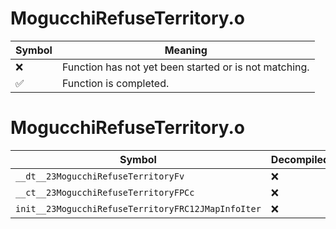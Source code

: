# MogucchiRefuseTerritory.o
| Symbol | Meaning 
| ------------- | ------------- 
| :x: | Function has not yet been started or is not matching. 
| :white_check_mark: | Function is completed. 


# MogucchiRefuseTerritory.o
| Symbol | Decompiled? |
| ------------- | ------------- |
| `__dt__23MogucchiRefuseTerritoryFv` | :x: |
| `__ct__23MogucchiRefuseTerritoryFPCc` | :x: |
| `init__23MogucchiRefuseTerritoryFRC12JMapInfoIter` | :x: |
